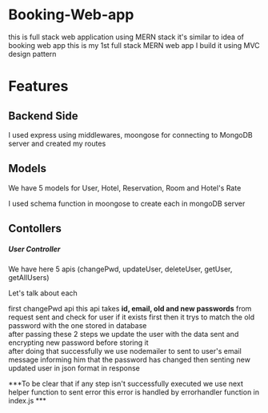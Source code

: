 # Booking-Web-app

this is full stack web application using MERN stack
it's similar to idea of booking web app
this is my 1st full stack MERN web app
I build it using MVC design pattern

<h1><bold>Features</bold></h1>

<h2>Backend Side</h2>
<p>I used express using middlewares, moongose for connecting to MongoDB server and created my routes</p>
<h2>Models</h2>
<p>We have 5 models for User, Hotel, Reservation, Room and Hotel's Rate</p>
<p>I used schema function in moongose to create each in mongoDB server</p>
<h2>Contollers</h2>
<h5>User Controller</h5>
<p>We have here 5 apis (changePwd, updateUser, deleteUser, getUser, getAllUsers)</p>
<p>Let's talk about each</p>
<p>first changePwd api this api takes <strong>id, email, old and new passwords</strong> from request sent and check for user if it exists first then it trys to match the old password with the one stored in database<br/> after passing these 2 steps we update the user with the data sent and encrypting new password before storing it<br/>after doing that successfully we use nodemailer to sent to user's email message informing him that the password has changed then senting new updated user in json format in response</p>
<p1>***To be clear that if any step isn't successfully executed we use next helper function to sent error this error is handled by errorhandler function in index.js ***</p1>
